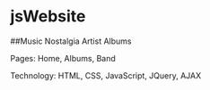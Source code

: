 # jsWebsite

##Music Nostalgia Artist Albums 

Pages: Home, Albums, Band 

Technology: HTML, CSS, JavaScript, JQuery, AJAX
